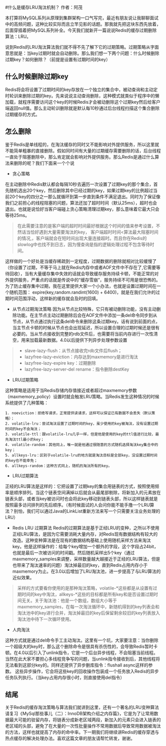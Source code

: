 #什么是缓存LRU淘汰机制？
作者：阿茂

本打算将MySQL系列从原理到集群架构一口气写完，最近有朋友说让我聊聊面试中的高频问题，这种比较实际而且立竿见影的话题。那我就先把这块东西先放着，后面穿插着把MySQL系列补全。今天我们就新开一篇说说Redis的缓存过期删除算法：LRU。

说到Redis的LRU淘汰算法我们就不得不先了解下它的过期策略。过期策略从字面意思就是：当key过期时就会自动删除。那么我们想一下两个问题：什么时候删除过期key？如何删除？（前提是设置有过期时间的key）
## 什么时候删除过期key
Redis将会将设置了过期时间的key存放在一个独立的集合中，被动查询和主动定时轮训来删除过期的key。先来说说主动查询删除，这种模式就类似于程序中的懒加载，就程序需要访问这个key的时候Redis才会被动删除这个过期key然后给客户端返回null值。那么主动轮训删除就是默认每10秒通过后台线程扫描这个集合删除过期缓存的方式。
## 怎么删除
鉴于Redis是单线程的，在淘汰缓存的同时又不能影响对外提供服务，所以这里就不能简单粗暴的直接删除。假如同时间有大量的过期缓存需要删除的话，后台线程一直处于阻塞删除中，那么肯定就会影响对外提供服务。那么Redis是通过什么算法来删除的呢？我们下面来一个个说

- 贪心策略

在主动删除中Redis默认都会每隔10秒去遍历一次设置了过期key的那个集合，首先随机选出20个key，然后删除其中已经过期的key，如果过期key的比例超过当前20个key的四分之一那么就循环到第一步直到条件不满足退出。同时为了保证像我们之前担心的线程阻塞的问题，算法还加了超时时间（默认25ms），超时也会退出。也就是说恰好当客户端碰上贪心策略清理过期key，那么意味着它最大只会等待25ms。
>在此需要注意的是客户端的超时时间最好根据这个时间的值来参考设置，不然话当恰好遇到大量需要淘汰的key， 客户端超时时间<算法最大阻塞时间的情况,，客户端就会在短时间出现大量连接超时。而且你在Redis的slowlog中也找不到日志，因为慢查询是指的逻辑处理过程不包含等待时间。

这样做的一个好处是当缓存稀疏到一定程度，过期数据的删除就相对比较缓慢了（你设置了过期，不等于马上就在Redis内存中或者AOF文件中不存在了,它需要等待回收），当有大量缓存集中失效的话就会导致缓存服务持续卡顿，不能正常的对外提供服务，严重点的话就是传说中的“缓存雪崩”，服务持续不可用是很恐怖的。为了防止缓存集中过期，我在这里提供大家一个小办法，也就是设置过期时间在一个随机范围： expire(key,random.randint(1600) + 6400)，就是在我们允许的过期时间范围浮动，这样新的缓存就会及时的回填。

- 从节点过期淘汰策略
因为从节点比较特殊，它只有被动删除功能，没有主动删除功能。在主节点主动过期删除后会在AOF文件中添加一条del命令同步到从节点，从节点通过执行这条del命令来删除这条过期key。话有说到前面的点，当主节点卡顿的时候从节点也会出现延迟，所以设置合理的过期时候还是很有必要的。当从节点接收到完整的rdb文件后，也需要将当前内存进行一次性清空，用来加载最新数据。4.0以后提供下列异步处理参数设置
> - slave-lazy-flush：从节点接收完rdb文件后flush；
> - lazyfree-lazy-eviction：内存达到maxmemory是进行淘汰
> - lazyfree-lazy-expire key：过期删除
> - lazyfree-lazy-server-del rename：指令删除destKey
- LRU过期策略

这种策略是适用于当Redis存储内存值接近或者超过maxmemory参数（maxmemory_policy）设置时就会触发LRU策略。当Redis发生这种情况的时候系统提供了几种策略：

    1. noeviction：拒绝写请求，正常提供读请求，这样可以保证已有数据不会丢失（默认策略）；
    2. volatile-lru：尝试淘汰设置了过期时间的key，虽少使用的key被淘汰，没有设置过期时间的key不会淘汰；
    3. volatile-ttl：跟volatile-lru几乎一样，但是他是使用的key的ttl值进行比较，最先淘汰ttl最小的key；
    4. volatile-random：其他同上，唯一就是他通过很随意的方式随机选择淘汰key集合中的key；
    5. allkeys-lru：区别于volatile-lru的地方就是淘汰目标是全部key，没设置过期时间的key也不能幸免；
    6. allkeys-random：这种方式同上，随机的淘汰所有的key。
    
- LRU过期算法

正经的LRU算法是这样的：它把设置了过期key的集合用链表的方式，按照使用频率是顺序排列。当这个链表空间满掉以后就会从最尾部剔除，将新加入的元素放在链表头部，或者当key被访问时也会将此key移动到链表头部，所以这样链表就是按照最多访问排列的先后顺序。（有时候面试的人会问你能不能手撸一个LRU算法？别怕，我们可以通过Java的LinkList重新方法来写一个只需要关注业务处理的 LRU）

- Redis LRU 过期算法
Redis的过期算法是基于正经LRU的变种，之所以不使用正经LRU算法，是因为它需要消耗大量内存，对Redis现有数据结构有较大的改造。这种变种算法是在现有的数据结构基础上使用随机采样方法来淘汰key。他是这样操作的：给每个key增加一个额外的字段，这个字段占24bit，也就是最后一次被访问的时间戳。然后随机采样出5个key（通过maxmemory_samples来调整，采样数量越大越接近于正经的LRU算法，但是也带来了淘汰速率的问题）淘汰掉最旧的key，直到Redis占用内存小于maxmemory为止。在3.0以后增加了LRU淘汰池，进一步提高了与LRU算法的近似效果。

>采样的方式要看你使用的是那种淘汰策略，volatile-*这些都是从设置有过期时间的key中淘汰，allkeys-*这些的目标都是所有key和是否设置过期时间无关。关于淘汰池：他是一个数组，数组大小等于maxmemory_samples，在每一次淘汰循环中，新随机得到的key列表会和淘汰池中的key进行合并，淘汰掉最旧的key后保留剩余较旧的key列表放入淘汰池中待下一次循环使用。

- 人肉淘汰

这种方式就是通过del命令手工主动淘汰。这里有一个坑，大家要注意：当你删除一个超级大的key时，那么这个删除命令是很具有杀伤性的，会导致Redis暂时卡顿。在4.0以后引入了unlink指令，它是一个后台异步线程，不会阻塞当前线程。当然在此大家不要担心多线程竞争写的问题，当unlink指令接收到后，其他线程将无法看到这部分key的。同样还提供了异步删库指令：flushall async这样的参数。
这些异步操作，它会将这些key的回收操作包装成一个任务放入Redis的异步任务队列执行。（当key占用内存很小时，则直接使用del指令）

## 结尾
关于Redis的缓存淘汰策略与算法我们就讲到这里，还有一个著名的LRU变种算法请复习《MySql那些事儿（二）：InnoDB架构介绍之内存篇》，它是为了让常用数据最大可能的驻留内存，将链表分成新老区域两段，新加入的元素只会进入链表的老区域的头部，避免了在大量的一次性批量操作不常用数据后导致常用数据被淘汰的方法，这样也就提高了内存的命中率。下一期我们将继续讲Redis的缓存穿透与热点缓存的解决处理办法。喜欢这篇文章的朋友请帮忙转发，谢谢。